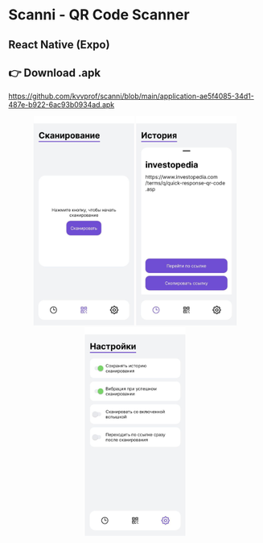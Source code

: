 # Scanni - QR Code Scanner

## React Native (Expo)

## 👉 Download .apk
https://github.com/kvvprof/scanni/blob/main/application-ae5f4085-34d1-487e-b922-6ac93b0934ad.apk

<p align="center">
<img width='200px' src="./screenshots/3.jpg">
<img width='200px' src="./screenshots/1.jpg">
<img width='200px' src="./screenshots/2.jpg">
</p>
